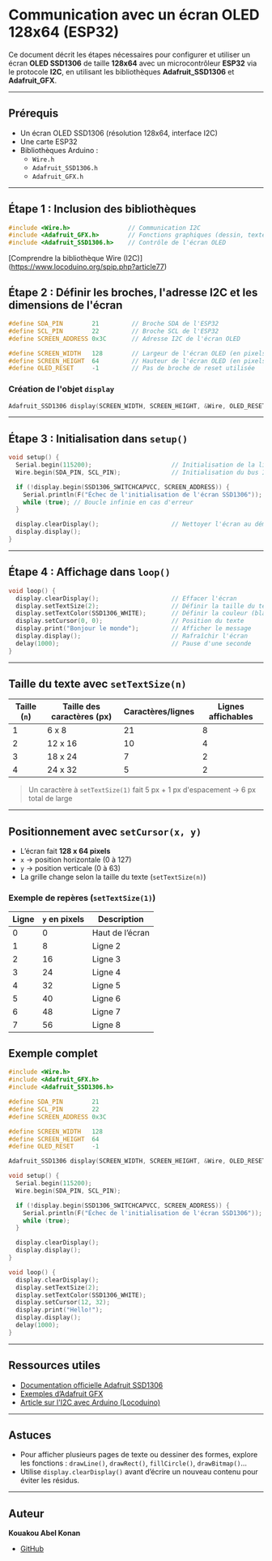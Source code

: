 
# Communication avec un écran OLED 128x64 (ESP32)

Ce document décrit les étapes nécessaires pour configurer et utiliser un écran **OLED SSD1306** de taille **128x64** avec un microcontrôleur **ESP32** via le protocole **I2C**, en utilisant les bibliothèques **Adafruit_SSD1306** et **Adafruit_GFX**.

---

##  Prérequis

- Un écran OLED SSD1306 (résolution 128x64, interface I2C)
- Une carte ESP32
- Bibliothèques Arduino :
  - `Wire.h`
  - `Adafruit_SSD1306.h`
  - `Adafruit_GFX.h`

---

## Étape 1 : Inclusion des bibliothèques

```cpp
#include <Wire.h>                // Communication I2C
#include <Adafruit_GFX.h>        // Fonctions graphiques (dessin, texte, etc.)
#include <Adafruit_SSD1306.h>    // Contrôle de l'écran OLED
```
[Comprendre la bibliothèque Wire (I2C)] (https://www.locoduino.org/spip.php?article77)


## Étape 2 : Définir les broches, l'adresse I2C et les dimensions de l'écran

```cpp
#define SDA_PIN        21         // Broche SDA de l'ESP32
#define SCL_PIN        22         // Broche SCL de l'ESP32
#define SCREEN_ADDRESS 0x3C       // Adresse I2C de l'écran OLED

#define SCREEN_WIDTH   128        // Largeur de l'écran OLED (en pixels)
#define SCREEN_HEIGHT  64         // Hauteur de l'écran OLED (en pixels)
#define OLED_RESET     -1         // Pas de broche de reset utilisée
```

### Création de l'objet `display`

```cpp
Adafruit_SSD1306 display(SCREEN_WIDTH, SCREEN_HEIGHT, &Wire, OLED_RESET);
```

---

## Étape 3 : Initialisation dans `setup()`

```cpp
void setup() {
  Serial.begin(115200);                      // Initialisation de la liaison série
  Wire.begin(SDA_PIN, SCL_PIN);              // Initialisation du bus I2C (utile pour ESP32)

  if (!display.begin(SSD1306_SWITCHCAPVCC, SCREEN_ADDRESS)) {
    Serial.println(F("Échec de l'initialisation de l'écran SSD1306"));
    while (true); // Boucle infinie en cas d'erreur
  }

  display.clearDisplay();                    // Nettoyer l'écran au démarrage
  display.display();
}
```

---

##  Étape 4 : Affichage dans `loop()`

```cpp
void loop() {
  display.clearDisplay();                    // Effacer l'écran
  display.setTextSize(2);                    // Définir la taille du texte
  display.setTextColor(SSD1306_WHITE);       // Définir la couleur (blanc sur noir)
  display.setCursor(0, 0);                   // Position du texte
  display.print("Bonjour le monde");         // Afficher le message
  display.display();                         // Rafraîchir l'écran
  delay(1000);                               // Pause d'une seconde
}
```

---

##  Taille du texte avec `setTextSize(n)`

| Taille (`n`) | Taille des caractères (px) | Caractères/lignes | Lignes affichables |
| ------------ | -------------------------- | ----------------- | ------------------ |
| 1            | 6 x 8                      | 21                | 8                  |
| 2            | 12 x 16                    | 10                | 4                  |
| 3            | 18 x 24                    | 7                 | 2                  |
| 4            | 24 x 32                    | 5                 | 2                  |

> Un caractère à `setTextSize(1)` fait 5 px + 1 px d'espacement → 6 px total de large

---

##  Positionnement avec `setCursor(x, y)`

* L’écran fait **128 x 64 pixels**
* `x` → position horizontale (0 à 127)
* `y` → position verticale (0 à 63)
* La grille change selon la taille du texte (`setTextSize(n)`)

### Exemple de repères (`setTextSize(1)`)

| Ligne | `y` en pixels | Description     |
|-------|----------------|-----------------|
| 0     | 0              | Haut de l’écran |
| 1     | 8              | Ligne 2         |
| 2     | 16             | Ligne 3         |
| 3     | 24             | Ligne 4         |
| 4     | 32             | Ligne 5         |
| 5     | 40             | Ligne 6         |
| 6     | 48             | Ligne 7         |
| 7     | 56             | Ligne 8         |


##  Exemple complet

```cpp
#include <Wire.h>
#include <Adafruit_GFX.h>
#include <Adafruit_SSD1306.h>

#define SDA_PIN        21
#define SCL_PIN        22
#define SCREEN_ADDRESS 0x3C

#define SCREEN_WIDTH   128
#define SCREEN_HEIGHT  64
#define OLED_RESET     -1

Adafruit_SSD1306 display(SCREEN_WIDTH, SCREEN_HEIGHT, &Wire, OLED_RESET);

void setup() {
  Serial.begin(115200);
  Wire.begin(SDA_PIN, SCL_PIN);

  if (!display.begin(SSD1306_SWITCHCAPVCC, SCREEN_ADDRESS)) {
    Serial.println(F("Échec de l'initialisation de l'écran SSD1306"));
    while (true);
  }

  display.clearDisplay();
  display.display();
}

void loop() {
  display.clearDisplay();
  display.setTextSize(2);
  display.setTextColor(SSD1306_WHITE);
  display.setCursor(12, 32);
  display.print("Hello!");
  display.display();
  delay(1000);
}
```

---

##  Ressources utiles

* [Documentation officielle Adafruit SSD1306](https://github.com/adafruit/Adafruit_SSD1306)
* [Exemples d’Adafruit GFX](https://learn.adafruit.com/adafruit-gfx-graphics-library/overview)
* [Article sur l'I2C avec Arduino (Locoduino)](https://www.locoduino.org/spip.php?article77)

---

##  Astuces

* Pour afficher plusieurs pages de texte ou dessiner des formes, explore les fonctions : `drawLine()`, `drawRect()`, `fillCircle()`, `drawBitmap()`...
* Utilise `display.clearDisplay()` avant d’écrire un nouveau contenu pour éviter les résidus.

---

##  Auteur

**Kouakou Abel Konan**
- [GitHub](https://github.com/abel-root)

```
